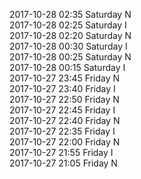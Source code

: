 2017-10-28 02:35 Saturday  N  
2017-10-28 02:25 Saturday  I  
2017-10-28 02:20 Saturday  N  
2017-10-28 00:30 Saturday  I  
2017-10-28 00:25 Saturday  N  
2017-10-28 00:15 Saturday  I  
2017-10-27 23:45 Friday  N  
2017-10-27 23:40 Friday  I  
2017-10-27 22:50 Friday  N  
2017-10-27 22:45 Friday  I  
2017-10-27 22:40 Friday  N  
2017-10-27 22:35 Friday  I  
2017-10-27 22:00 Friday  N  
2017-10-27 21:55 Friday  I  
2017-10-27 21:05 Friday  N  
